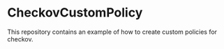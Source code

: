 # CheckovCustomPolicy
This repository contains an example of how to create custom policies for checkov.
